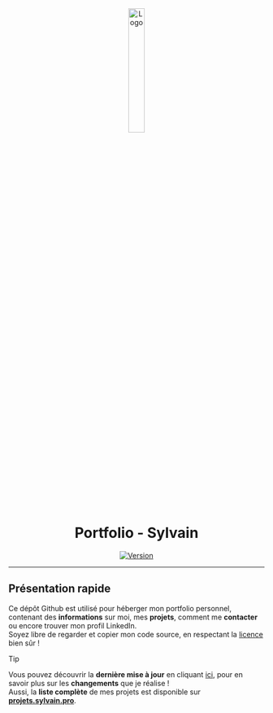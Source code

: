 <div align="center">
  <a href="https://sylvain.pro"><img src="https://sylvain.pro/images/portfolio.png" alt="Logo" width="25%" height="auto"></a>

# Portfolio - Sylvain
  [![Version](https://img.shields.io/badge/Site%20:-v1.4.8-6479ee?labelColor=23272A)](https://github.com/20syldev/portfolio/releases/latest)
</div>

---

## Présentation rapide
Ce dépôt Github est utilisé pour héberger mon portfolio personnel, contenant des **informations** sur moi, mes **projets**, comment me **contacter** ou encore trouver mon profil LinkedIn.  
Soyez libre de regarder et copier mon code source, en respectant la [licence](https://github.com/20syldev/portfolio?tab=BSD-3-Clause-1-ov-file#readme) bien sûr !

> [!TIP]
> Vous pouvez découvrir la **dernière mise à jour** en cliquant [ici](https://github.com/20syldev/portfolio/releases/latest), pour en savoir plus sur les **changements** que je réalise !  
> Aussi, la **liste complète** de mes projets est disponible sur **[projets.sylvain.pro](https://projets.sylvain.pro)**.
